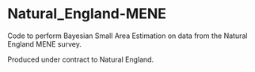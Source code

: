 # Natural_England-MENE

Code to perform Bayesian Small Area Estimation on data from the Natural England MENE survey.

Produced under contract to Natural England.
